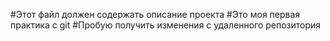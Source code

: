 #Этот файл должен содержать описание проекта
#Это моя первая практика с git
#Пробую получить изменения с удаленного репозитория
